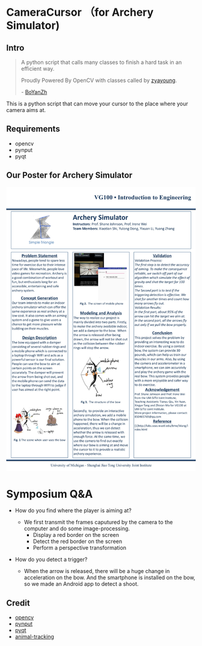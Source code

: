 # CameraCursor （for Archery Simulator)

## Intro

> A python script that calls many classes to finish a hard task in an efficient way.
>
> Proudly Powered By OpenCV with classes called by [zyayoung](https://github.com/zyayoung).
>
> \- [BoYanZh](https://github.com/BoYanZh)

This is a python script that can move your cursor to the place where your camera aims at.

## Requirements

- opencv
- pynput
- pyqt

## Our Poster for Archery Simulator

![](https://raw.githubusercontent.com/zyayoung/CameraCursor/master/Group12_poster.jpg)

# Symposium Q&A

- How do you find where the player is aiming at?
  - We first transmit the frames caputured by the camera to the computer and do some image-processing.
    - Display a red border on the screen
    - Detect the red border on the screen
    - Perform a perspective transformation
    
- How do you detect a trigger?
  - When the arrow is released, there will be a huge change in acceleration on the bow. And the smartphone is installed on the bow, so we made an Android app to detect a shoot.

## Credit

- [opencv](https://github.com/opencv/opencv)
- [pynput](https://github.com/moses-palmer/pynput)
- [pyqt](https://pypi.org/project/PyQt5/)
- [animal-tracking](https://github.com/colinlaney/animal-tracking)
